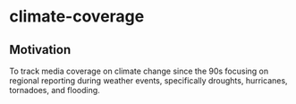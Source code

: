 # climate-coverage

<h2> Motivation </h2>

To track media coverage on climate change since the 90s focusing on regional reporting during weather events, specifically droughts, hurricanes, tornadoes, and flooding.    
